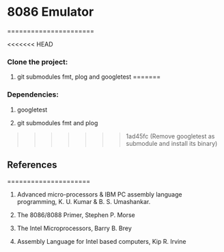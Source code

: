 # 8086 Emulator
======================

<<<<<<< HEAD
### Clone the project:

1. git submodules fmt, plog and googletest
=======
### Dependencies:
1. googletest

2. git submodules fmt and plog
>>>>>>> 1ad45fc (Remove googletest as submodule and install its binary)

## References
=====================

1. Advanced micro-processors & IBM PC assembly language programming, K. U. Kumar & B. S. Umashankar.

2. The 8086/8088 Primer, Stephen P. Morse

3. The Intel Microprocessors, Barry B. Brey

4. Assembly Language for Intel based computers, Kip R. Irvine 